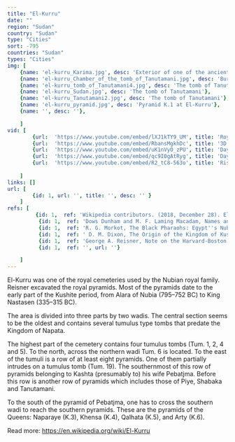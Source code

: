 ```yaml
---
title: "El-Kurru"
date: ""
region: "Sudan"
country: "Sudan" 
type: "Cities"
sort: -795
countries: "Sudan"
types: "Cities"
img: [
    {name: 'el-kurru_Karima.jpg', desc: 'Exterior of one of the ancient Nubian tombs'},
    {name: 'el-kurru_Chamber_of_the_tomb_of_Tanutamani.jpg', desc: 'Burial Chamber of Tanutamani'},
    {name: 'el-kurru_tomb_of_Tanutamani4.jpg', desc: 'The tomb of Tanutamani'},
    {name: 'el-kurru_Sudan.jpg', desc: 'The tomb of Tanutamani'},
    {name: 'el-kurru_Tanutamani2.jpg', desc: 'The tomb of Tanutamani'},
    {name: 'el-kurru_pyramid.jpg', desc: 'Pyramid K.1 at El-Kurru'},
    {name: '', desc: ''},

    ]
vid: [
        {url:  'https://www.youtube.com/embed/lXJ1kTY9_UM', title: 'Royal Tombs/Pyramids of Kush In El-Kurru & Nuri'},
        {url:  'https://www.youtube.com/embed/RbansMgkhDc', title: '3D Model of Qalhata (El Kurru, Sudan)'},
        {url:  'https://www.youtube.com/embed/uK1nVyO_zPU', title: 'Day 9-interior of Tomb of Pharaoh Tanwetamani at El Kurru'},
        {url:  'https://www.youtube.com/embed/qc9I0gAtRyg', title: 'Day 9-El Kurru, Sudan'},
        {url:  'https://www.youtube.com/embed/R2_tC8-563o', title: 'Rise Of Black Pharaohs'},
        
    ]
links: []
url: [
        {id: 1, url: '', title: '', desc: '' }
    ]
refs: [
         {id: 1,  ref: 'Wikipedia contributors. (2018, December 28). El-Kurru. In Wikipedia, The Free Encyclopedia. Retrieved 20:39, March 15, 2019, from ', url: 'https://en.wikipedia.org/w/index.php?title=El-Kurru&oldid=875774913'},
          {id: 1,  ref: 'Dows Dunham and M. F. Laming Macadam, Names and Relationships of the Royal Family of Napata, The Journal of Egyptian Archaeology, Vol. 35 (December 1949), pp. 139–149', url: ''},
          {id: 1,  ref: 'R. G. Morkot, The Black Pharaohs: Egypt''s Nubian Rulers, 2000, The Rubicon Press', url: ''},
          {id: 1,  ref: ' D. M. Dixon, The Origin of the Kingdom of Kush (Napata-Meroë), The Journal of Egyptian Archaeology, Vol. 50 (December 1964), pp. 121–132', url: ''},
          {id: 1,  ref: 'George A. Reisner, Note on the Harvard-Boston Excavations at El-Kurruw and Barkal in 1918–1919, The Journal of Egyptian Archaeology, Vol. 6, No. 1 (Jan., 1920), pp. 61–64', url: ''},
          {id: 1,  ref: '', url: ''}

    ]
---
```

El-Kurru was one of the royal cemeteries used by the Nubian royal family. Reisner excavated the royal pyramids. Most of the pyramids date to the early part of the Kushite period, from Alara of Nubia (795–752 BC) to King Nastasen (335–315 BC).

The area is divided into three parts by two wadis. The central section seems to be the oldest and contains several tumulus type tombs that predate the Kingdom of Napata. 

The highest part of the cemetery contains four tumulus tombs (Tum. 1, 2, 4 and 5). To the north, across the northern wadi Tum. 6 is located. To the east of the tumuli is a row of at least eight pyramids. One of them partially intrudes on a tumulus tomb (Tum. 19). The southernmost of this row of pyramids belonging to Kashta (presumably to) his wife Pebatjma. Before this row is another row of pyramids which includes those of Piye, Shabaka and Tanutamani.

To the south of the pyramid of Pebatjma, one has to cross the southern wadi to reach the southern pyramids. These are the pyramids of the Queens: Naparaye (K.3), Khensa (K.4), Qalhata (K.5), and Arty (K.6).

Read more: https://en.wikipedia.org/wiki/El-Kurru
